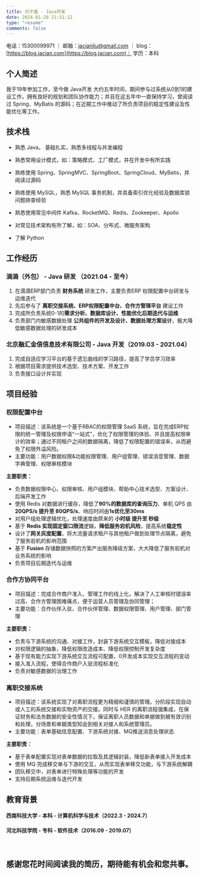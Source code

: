 ```yaml
---
title: 刘子鑫 - Java开发
date: 2024-01-28 21:51:12
type: "resume"
comments: false
---
```


<i class="fa-solid fa-phone"></i> 电话：15300099971 ｜ <i class="fa-solid fa-envelope"></i> 邮箱：[jacianliu@gmail.com](mailto:jacianliu@gmail.com) ｜ <i class="fa-solid fa-house"></i> blog：[https://blog.jacian.com](https://blog.jacian.com)｜ <i class="fa-solid fa-graduation-cap"></i> 学历：本科

## 个人简述

我于19年参加工作，至今做 Java开发 大约五年时间，期间参与过系统从0到1的建设工作，拥有良好的规划和团队协作能力；并且在这五年中一直保持学习，曾阅读过 Spring、MyBatis 的源码；在近期工作中推动了所负责项目的稳定性建设及性能优化等工作。

## 技术栈

- 熟悉 Java， 基础扎实，熟悉多线程与并发编程

- 熟悉常用设计模式，如：策略模式、工厂模式，并在开发中有所实践

- 熟练使用 Spring、SpringMVC、SpringBoot、SpringCloud、MyBatis，并阅读过源码

- 熟练使用 MySQL，熟悉 MySQL 事务机制，并具备索引优化经验及数据库锁问题排查经验

- 熟悉使用常见中间件 Kafka、RocketMQ、Redis、Zookeeper、Apollo

- 对常见技术架构有所了解，如：SOA、分布式、微服务架构

- 了解 Python

## 工作经历

### 滴滴（外包） - Java 研发 （2021.04 - 至今）

1. 在滴滴ERP部门负责 <strong>财务系统</strong> 研发工作，主要负责ERP 权限配置中台研发与运维迭代
2. 先后参与了 <strong>离职交接系统、ERP权限配置中台、合作方管理平台</strong> 建设工作
3. 完成所负责系统0-1的<strong>需求分析、数据库设计、性能优化后期迭代与运维</strong>
4. 负责部门内敏感数据处理 <strong>公共组件的开发及设计、数据处理方案设计</strong>，极大降低敏感数据处理的研发成本

### 北京融汇金信信息技术有限公司 - Java 开发（2019.03 - 2021.04）

1. 完成自适应学习平台的基于遗忘曲线的学习路径，提高了学员学习效率
2. 根据项目需求提供技术选型、技术方案、开发工作
3. 负责接口设计并实现

## 项目经验

### 权限配置中台

- 项目描述：该系统是一个基于RBAC的权限管理 SaaS 系统，旨在完成ERP权限的统一管理及权限申请“一站式”，优化了权限管理的体验、并且提高权限审计的效率；通过不同租户之间的数据隔离，降低了权限配置的错误率，从而避免了权限外溢风险。
- 主要功能：用户数据权限&功能权限管理、用户组管理、错误消息管理、数据字典管理、权限审核模块

**主要职责：**

- 负责数据权限中心、权限审核、用户组模块、帮助中心技术选型、方案设计、后端开发工作
- 使用 Redis 对数据进行缓存，降低了**90%的数据库的查询压力**、单机 QPS 由 **20QPS/s 提升至 80QPS/s**、响应时间由**1s优化至30ms**
- 对用户组处理逻辑优化，处理速度由原来的 **小时级 提升至 秒级**
- 基于 **Redis 实现固定窗口限流**逻辑，**降低服务宕机风险**，提高系统**稳定性**
- 设计了**网关灰度配置**，将大流量请求租户与其他租户做到处理节点隔离，避免了服务宕机的影响范围
- 基于 **Fusion** 存储数据快照的方案产出服务降级方案，大大降低了服务宕机对业务系统的影响
- 负责项目后期迭代与运维

### 合作方协同平台

- 项目描述：完成合作商户准入、管理工作的线上化，解决了人工审核时错误率过高、合作方管理困难痛点，便于运营人员管理及协同管理；
- 主要功能：合作伙伴入驻、合作伙伴管理、数据权限管理、用户管理、部门管理

**主要职责：**

- 负责与下游系统的沟通、对接工作，封装下游系统交互模板，降低对接成本
- 对权限逻辑的抽象，降低权限改造成本、降低权限控制开发复杂度
- 基于现有能力实现下游系统交互流程可配置，0开发成本实现交互流程的变动
- 接入准入流程，使得合作商户入驻流程标准化
- 负责对敏感数据的治理工作

### 离职交接系统

- 项目描述：该系统实现了对离职流程更为精细和谨慎的管理。分阶段实现自动或人工的系统交接和实物资产的交接。同时与 HER 的离职流程强集成，在保证财务和法务数据的安全性情况下，保证离职人员数据和单据做到被有效识别和处理，分场景和单据类型知会到相关对接人和系统管理员。
- 主要功能：表单基础信息配置、下游系统对接、MQ推送消息处理状态

**主要职责：**

- 基于表单配置实现对表单数据的拉取及其逻辑封装，降低新表单接入开发成本
- 使用 MQ 完成移交单与下游的交互，从而实现表单移交功能，与下游系统解耦
- 团队移交中，对表单进行特殊处理等功能的开发
- 支持后期系统运维与迭代开发

## 教育背景

#### 西南科技大学 - 本科 - 计算机科学与技术（2022.3 - 2024.7）

#### 河北科技学院 - 专科 - 软件技术（2016.09 - 2019.07）

<br>

<h2 align="center">感谢您花时间阅读我的简历，期待能有机会和您共事。</h1>


